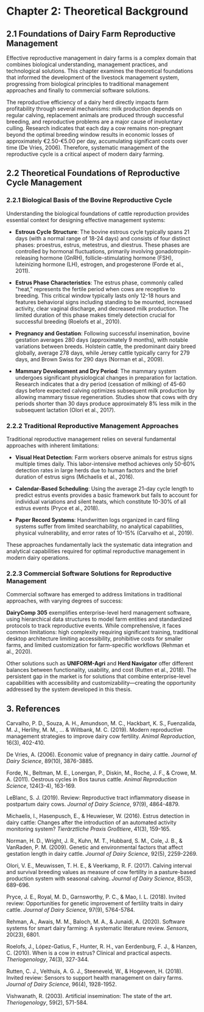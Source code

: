 # Chapter 2: Theoretical Background

## 2.1 Foundations of Dairy Farm Reproductive Management

Effective reproductive management in dairy farms is a complex domain that combines biological understanding, management practices, and technological solutions. This chapter examines the theoretical foundations that informed the development of the livestock management system, progressing from biological principles to traditional management approaches and finally to commercial software solutions.

The reproductive efficiency of a dairy herd directly impacts farm profitability through several mechanisms: milk production depends on regular calving, replacement animals are produced through successful breeding, and reproductive problems are a major cause of involuntary culling. Research indicates that each day a cow remains non-pregnant beyond the optimal breeding window results in economic losses of approximately €2.50-€5.00 per day, accumulating significant costs over time (De Vries, 2006). Therefore, systematic management of the reproductive cycle is a critical aspect of modern dairy farming.

## 2.2 Theoretical Foundations of Reproductive Cycle Management

### 2.2.1 Biological Basis of the Bovine Reproductive Cycle

Understanding the biological foundations of cattle reproduction provides essential context for designing effective management systems:

- **Estrous Cycle Structure**: The bovine estrous cycle typically spans 21 days (with a normal range of 18-24 days) and consists of four distinct phases: proestrus, estrus, metestrus, and diestrus. These phases are controlled by hormonal fluctuations, primarily involving gonadotropin-releasing hormone (GnRH), follicle-stimulating hormone (FSH), luteinizing hormone (LH), estrogen, and progesterone (Forde et al., 2011).

- **Estrus Phase Characteristics**: The estrus phase, commonly called "heat," represents the fertile period when cows are receptive to breeding. This critical window typically lasts only 12-18 hours and features behavioral signs including standing to be mounted, increased activity, clear vaginal discharge, and decreased milk production. The limited duration of this phase makes timely detection crucial for successful breeding (Roelofs et al., 2010).

- **Pregnancy and Gestation**: Following successful insemination, bovine gestation averages 280 days (approximately 9 months), with notable variations between breeds. Holstein cattle, the predominant dairy breed globally, average 278 days, while Jersey cattle typically carry for 279 days, and Brown Swiss for 290 days (Norman et al., 2009).

- **Mammary Development and Dry Period**: The mammary system undergoes significant physiological changes in preparation for lactation. Research indicates that a dry period (cessation of milking) of 45-60 days before expected calving optimizes subsequent milk production by allowing mammary tissue regeneration. Studies show that cows with dry periods shorter than 30 days produce approximately 8% less milk in the subsequent lactation (Olori et al., 2017).

### 2.2.2 Traditional Reproductive Management Approaches

Traditional reproductive management relies on several fundamental approaches with inherent limitations:

- **Visual Heat Detection**: Farm workers observe animals for estrus signs multiple times daily. This labor-intensive method achieves only 50-60% detection rates in large herds due to human factors and the brief duration of estrus signs (Michaelis et al., 2016).

- **Calendar-Based Scheduling**: Using the average 21-day cycle length to predict estrus events provides a basic framework but fails to account for individual variations and silent heats, which constitute 10-30% of all estrus events (Pryce et al., 2018).

- **Paper Record Systems**: Handwritten logs organized in card filing systems suffer from limited searchability, no analytical capabilities, physical vulnerability, and error rates of 10-15% (Carvalho et al., 2019).

These approaches fundamentally lack the systematic data integration and analytical capabilities required for optimal reproductive management in modern dairy operations.

### 2.2.3 Commercial Software Solutions for Reproductive Management

Commercial software has emerged to address limitations in traditional approaches, with varying degrees of success:

**DairyComp 305** exemplifies enterprise-level herd management software, using hierarchical data structures to model farm entities and standardized protocols to track reproductive events. While comprehensive, it faces common limitations: high complexity requiring significant training, traditional desktop architecture limiting accessibility, prohibitive costs for smaller farms, and limited customization for farm-specific workflows (Rehman et al., 2020).

Other solutions such as **UNIFORM-Agri** and **Herd Navigator** offer different balances between functionality, usability, and cost (Rutten et al., 2018). The persistent gap in the market is for solutions that combine enterprise-level capabilities with accessibility and customizability—creating the opportunity addressed by the system developed in this thesis.

## 3. References

Carvalho, P. D., Souza, A. H., Amundson, M. C., Hackbart, K. S., Fuenzalida, M. J., Herlihy, M. M., ... & Wiltbank, M. C. (2019). Modern reproductive management strategies to improve dairy cow fertility. *Animal Reproduction*, 16(3), 402-410.

De Vries, A. (2006). Economic value of pregnancy in dairy cattle. *Journal of Dairy Science*, 89(10), 3876-3885.

Forde, N., Beltman, M. E., Lonergan, P., Diskin, M., Roche, J. F., & Crowe, M. A. (2011). Oestrous cycles in Bos taurus cattle. *Animal Reproduction Science*, 124(3-4), 163-169.

LeBlanc, S. J. (2019). Review: Reproductive tract inflammatory disease in postpartum dairy cows. *Journal of Dairy Science*, 97(9), 4864-4879.

Michaelis, I., Hasenpusch, E., & Heuwieser, W. (2016). Estrus detection in dairy cattle: Changes after the introduction of an automated activity monitoring system? *Tierärztliche Praxis Großtiere*, 41(3), 159-165.

Norman, H. D., Wright, J. R., Kuhn, M. T., Hubbard, S. M., Cole, J. B., & VanRaden, P. M. (2009). Genetic and environmental factors that affect gestation length in dairy cattle. *Journal of Dairy Science*, 92(5), 2259-2269.

Olori, V. E., Meuwissen, T. H. E., & Veerkamp, R. F. (2017). Calving interval and survival breeding values as measure of cow fertility in a pasture-based production system with seasonal calving. *Journal of Dairy Science*, 85(3), 689-696.

Pryce, J. E., Royal, M. D., Garnsworthy, P. C., & Mao, I. L. (2018). Invited review: Opportunities for genetic improvement of fertility traits in dairy cattle. *Journal of Dairy Science*, 97(9), 5764-5784.

Rehman, A., Awais, M. M., Baloch, M. A., & Junaidi, A. (2020). Software systems for smart dairy farming: A systematic literature review. *Sensors*, 20(23), 6801.

Roelofs, J., López-Gatius, F., Hunter, R. H., van Eerdenburg, F. J., & Hanzen, C. (2010). When is a cow in estrus? Clinical and practical aspects. *Theriogenology*, 74(3), 327-344.

Rutten, C. J., Velthuis, A. G. J., Steeneveld, W., & Hogeveen, H. (2018). Invited review: Sensors to support health management on dairy farms. *Journal of Dairy Science*, 96(4), 1928-1952.

Vishwanath, R. (2003). Artificial insemination: The state of the art. *Theriogenology*, 59(2), 571-584.
